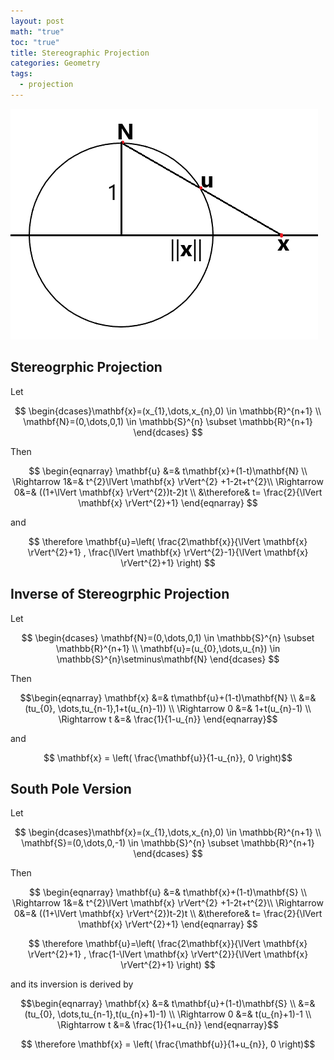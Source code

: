 ```yaml
---
layout: post
math: "true"
toc: "true"
title: Stereographic Projection
categories: Geometry
tags:
  - projection
---
```

![Stereographic Projection](https://raw.githubusercontent.com/paraconsistent/paraconsistent.github.io/master/_posts/calc/stereographic/stereographic.png)

## Stereogrphic Projection

Let

$$ \begin{dcases}\mathbf{x}=(x_{1},\dots,x_{n},0) \in \mathbb{R}^{n+1} \\ \mathbf{N}=(0,\dots,0,1) \in \mathbb{S}^{n} \subset \mathbb{R}^{n+1} \end{dcases} $$

Then

$$ \begin{eqnarray} \mathbf{u} &=& t\mathbf{x}+(1-t)\mathbf{N} \\ \Rightarrow 1&=& t^{2}\lVert \mathbf{x} \rVert^{2} +1-2t+t^{2}\\ \Rightarrow 0&=& ((1+\lVert \mathbf{x} \rVert^{2})t-2)t \\ &\therefore& t= \frac{2}{\lVert \mathbf{x} \rVert^{2}+1} \end{eqnarray} $$

and

$$ \therefore \mathbf{u}=\left( \frac{2\mathbf{x}}{\lVert \mathbf{x} \rVert^{2}+1} , \frac{\lVert \mathbf{x} \rVert^{2}-1}{\lVert \mathbf{x} \rVert^{2}+1} \right) $$

## Inverse of Stereogrphic Projection

Let

$$ \begin{dcases} \mathbf{N}=(0,\dots,0,1) \in  \mathbb{S}^{n} \subset \mathbb{R}^{n+1} \\ \mathbf{u}=(u_{0},\dots,u_{n}) \in \mathbb{S}^{n}\setminus\mathbf{N} \end{dcases} $$

Then

$$\begin{eqnarray} \mathbf{x} &=& t\mathbf{u}+(1-t)\mathbf{N} \\ &=& (tu_{0}, \dots,tu_{n-1},1+t(u_{n}-1)) \\ \Rightarrow 0 &=& 1+t(u_{n}-1) \\ \Rightarrow t &=& \frac{1}{1-u_{n}} \end{eqnarray}$$

and

$$ \mathbf{x} = \left( \frac{\mathbf{u}}{1-u_{n}}, 0 \right)$$

## South Pole Version

Let

$$ \begin{dcases}\mathbf{x}=(x_{1},\dots,x_{n},0) \in \mathbb{R}^{n+1} \\ \mathbf{S}=(0,\dots,0,-1) \in \mathbb{S}^{n} \subset \mathbb{R}^{n+1} \end{dcases} $$

Then

$$ \begin{eqnarray} \mathbf{u} &=& t\mathbf{x}+(1-t)\mathbf{S} \\ \Rightarrow 1&=& t^{2}\lVert \mathbf{x} \rVert^{2} +1-2t+t^{2}\\ \Rightarrow 0&=& ((1+\lVert \mathbf{x} \rVert^{2})t-2)t \\ &\therefore& t= \frac{2}{\lVert \mathbf{x} \rVert^{2}+1} \end{eqnarray} $$

$$ \therefore \mathbf{u}=\left( \frac{2\mathbf{x}}{\lVert \mathbf{x} \rVert^{2}+1} , \frac{1-\lVert \mathbf{x} \rVert^{2}}{\lVert \mathbf{x} \rVert^{2}+1} \right) $$

and its inversion is derived by

$$\begin{eqnarray} \mathbf{x} &=& t\mathbf{u}+(1-t)\mathbf{S} \\ &=& (tu_{0}, \dots,tu_{n-1},t(u_{n}+1)-1) \\ \Rightarrow 0 &=& t(u_{n}+1)-1 \\ \Rightarrow t &=& \frac{1}{1+u_{n}} \end{eqnarray}$$

$$ \therefore \mathbf{x} = \left( \frac{\mathbf{u}}{1+u_{n}}, 0 \right)$$